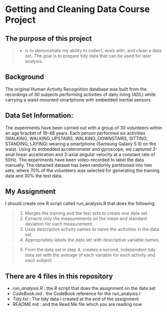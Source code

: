Getting and Cleaning Data Course Project
================================

The purpose of this project
----------------------------
> - is to demonstrate my ability to collect, work with, and clean a data set. The goal is to prepare tidy data that can be used for later analysis.

Background 
--------------------------------------
The original Human Activity Recognition database was built from the recordings of 30 subjects performing activities of daily living (ADL) while carrying a waist-mounted smartphone with embedded inertial sensors.

Data Set Information:
--------------------------------------
The experiments have been carried out with a group of 30 volunteers within an age bracket of 19-48 years. Each person performed six activities (WALKING, WALKING_UPSTAIRS, WALKING_DOWNSTAIRS, SITTING, STANDING, LAYING) wearing a smartphone (Samsung Galaxy S II) on the waist. Using its embedded accelerometer and gyroscope, we captured 3-axial linear acceleration and 3-axial angular velocity at a constant rate of 50Hz. The experiments have been video-recorded to label the data manually. The obtained dataset has been randomly partitioned into two sets, where 70% of the volunteers was selected for generating the training data and 30% the test data.

My Assignment
--------------------------------------
 I should create one R script called run_analysis.R that does the following. 

> 1. Merges the training and the test sets to create one data set.
> 2. Extracts only the measurements on the mean and standard deviation for each measurement. 
> 3. Uses descriptive activity names to name the activities in the data set
> 4. Appropriately labels the data set with descriptive variable names. 

> 5. From the data set in step 4, creates a second, independent tidy data set with the average of each variable for each activity and each subject

There are 4 files in this repository
--------------------------------------
- *run_analysis.R* : the R script that does the assignment on the data set
- *CodeBook.md* : the CodeBook reference for the run_analysis.r
- *Tidy.txt* : The tidy data I created at the end of the assignment
- *README.md* : and the Read Me file which you are reading now
